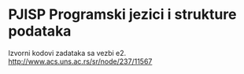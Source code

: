 PJISP
Programski jezici i strukture podataka
=====
Izvorni kodovi zadataka sa vezbi e2.
http://www.acs.uns.ac.rs/sr/node/237/11567
